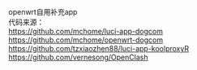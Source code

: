 openwrt自用补充app  
代码来源：  
https://github.com/mchome/luci-app-dogcom  
https://github.com/mchome/openwrt-dogcom  
https://github.com/tzxiaozhen88/luci-app-koolproxyR  
https://github.com/vernesong/OpenClash  
